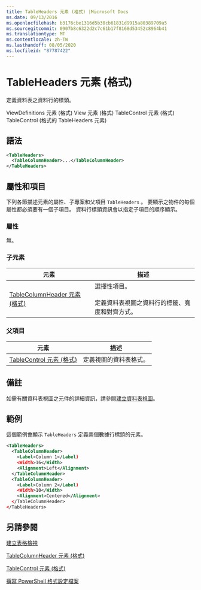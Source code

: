 ```yaml
---
title: TableHeaders 元素 (格式) |Microsoft Docs
ms.date: 09/13/2016
ms.openlocfilehash: b3176cbe1316d5b30cb61831d9915a80389709a5
ms.sourcegitcommit: 0907b8c6322d2c7c61b17f8168d53452c8964b41
ms.translationtype: MT
ms.contentlocale: zh-TW
ms.lasthandoff: 08/05/2020
ms.locfileid: "87787422"
---
```

# <a name="tableheaders-element-format"></a>TableHeaders 元素 (格式)

定義資料表之資料行的標頭。

ViewDefinitions 元素 (格式) View 元素 (格式) TableControl 元素 (格式) TableControl (格式的 TableHeaders 元素) 

## <a name="syntax"></a>語法

```xml
<TableHeaders>
  <TableColumnHeader>...</TableColumnHeader>
</TableHeaders>

```

## <a name="attributes-and-elements"></a>屬性和項目

下列各節描述元素的屬性、子專案和父項目 `TableHeaders` 。 要顯示之物件的每個屬性都必須要有一個子項目。 資料行標頭資訊會以指定子項目的順序顯示。

### <a name="attributes"></a>屬性

無。

### <a name="child-elements"></a>子元素

|元素|描述|
|-------------|-----------------|
|[TableColumnHeader 元素 (格式)](./tablecolumnheader-element-format.md)|選擇性項目。<br /><br /> 定義資料表視圖之資料行的標籤、寬度和對齊方式。|

### <a name="parent-elements"></a>父項目

|元素|描述|
|-------------|-----------------|
|[TableControl 元素 (格式)](./tablecontrol-element-format.md)|定義視圖的資料表格式。|

## <a name="remarks"></a>備註

如需有關資料表視圖之元件的詳細資訊，請參閱[建立資料表視圖](./creating-a-table-view.md)。

## <a name="example"></a>範例

這個範例會顯示 `TableHeaders` 定義兩個數據行標頭的元素。

```xml
<TableHeaders>
  <TableColumnHeader>
    <Label>Column 1</Label)
    <Width>16</Width>
    <Alignment>Left</Alignment>
  </TableColumnHeader>
  <TableColumnHeader>
    <Label>Column 2</Label)
    <Width>10</Width>
    <Alignment>Centered</Alignment>
  </TableColumnHeader>
</TableHeaders>
```

## <a name="see-also"></a>另請參閱

[建立表格檢視](./creating-a-table-view.md)

[TableColumnHeader 元素 (格式)](./tablecolumnheader-element-format.md)

[TableControl 元素 (格式)](./tablecontrol-element-format.md)

[撰寫 PowerShell 格式設定檔案](./writing-a-powershell-formatting-file.md)
